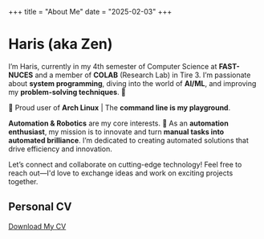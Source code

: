 +++
title = "About Me"
date = "2025-02-03"
+++

# Haris (aka Zen)

I’m Haris, currently in my 4th semester of Computer Science at **FAST-NUCES** and a member of **COLAB** (Research Lab) in Tire 3. I’m passionate about **system programming**, diving into the world of **AI/ML**, and improving my **problem-solving techniques**. 🧠

🐧 Proud user of **Arch Linux** | The **command line is my playground**.

**Automation & Robotics** are my core interests. 🚀 As an **automation enthusiast**, my mission is to innovate and turn **manual tasks into automated brilliance**. I’m dedicated to creating automated solutions that drive efficiency and innovation.

Let’s connect and collaborate on cutting-edge technology! Feel free to reach out—I'd love to exchange ideas and work on exciting projects together.

## Personal CV
[Download My CV](https://drive.google.com/file/d/18i7aOvmwo441PY-LfgmqT-Jwy1ulrY_4/view)
